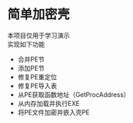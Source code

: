 # 简单加密壳 
本项目仅用于学习演示  
实现如下功能  
* 合并PE节
* 添加PE节
* 修复PE重定位
* 修复PE导入表
* 从PE获取函数地址（GetProcAddress）
* 从内存加载并执行EXE
* 将PE文件加密并嵌入壳PE
